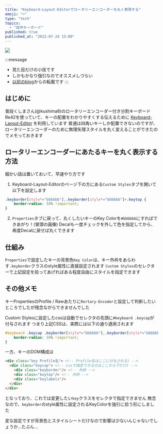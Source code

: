 ```yaml
---
title: "Keyboard-Layout-Editorでロータリーエンコーダーを丸く表現する"
emoji: "⌨️"
type: "tech"
topics:
  - "自作キーボード"
published: true
published_at: "2022-07-24 15:09"
---
```


![](https://storage.googleapis.com/zenn-user-upload/02dc09d7e738-20220724.jpg)

:::message
- 見た目だけの小技です
- しかもかなり強引なのでオススメしづらい
- [以前のblog](https://utb.sakura.ne.jp/blog/archives/32)からの転載です 
:::
<!--more-->

## はじめに
普段くしまさん(@kushima8)のロータリーエンコーダー付き分割キーボードRe42を使っていて、キーの配置をわかりやすくする伝えるために [Keyboard-Layout-Editor](http://www.keyboard-layout-editor.com/#/gists/f21a85ec88deeab750b9c5def757c67e) を利用しています
普通は四角いキーしか配置できないのですが、ロータリーエンコーダーのために無理矢理スタイルを丸く変えることができたのでメモっておきます

## ロータリーエンコーダーにあたるキーを丸く表示する方法
細かい話は置いておいて、早速やり方です

1. Keyboard-Layout-Editorのページ下の方にある`Custom Styles`タブを開いて以下を設定します
```css
.keyborder[style*="bbbbbb"],.keyborder[style*="bbbbbb"]+.keytop {
    border-radius: 50% !important;
}
```

2. `Properties`タブに戻って、丸くしたいキーのKey Colorを`#bbbbbb`にすればできあがり！(冒頭の画像)
Decalも一度チェックを外して色を指定してから、再度Decalに戻せば丸くできます

## 仕組み
`Properties`で設定したキーの背景色`Key Color`は、キー外枠をあらわす`.keyborder`クラスのstyle属性に直接設定されます
`Custom Styles`のセレクターで上記設定を拾ってあげればある程度自由にスタイルを指定できます

## その他メモ
キーPropertiesのProfile / Rawあたりに`Rortary-Encoder`と設定して判断したいところでしたが残念ながらできませんでした

Custom Stylesに設定したcssは自動でセレクタの先頭に`#keyboard .keycap`が付与されます
つまり上記CSSは、実際には以下の通り適用されます
```css
#keyboard .keycap .keyborder[style*="bbbbbb"],.keyborder[style*="bbbbbb"]+.keytop {
    border-radius: 50% !important;
}
```

一方、キーのDOM構成は
```html
<div class="key Profile名"> <!-- Profile名はここに付与される) -->
  <div class="keycap"> <!-- cssで指定できるのはここから下だけ) -->
    <div class="keyborder"/> <!-- 外枠 -->
    <div class="keytop"/> <!-- 内枠 -->
    <div class="keylabels"/>
  </div>
</div>
```
となっており、これでは変更したい`key`クラスをセレクタで指定できません
無念
なので、`keyborder`のstyle属性に設定されるKeyColorを強引に拾う形にしました

変な設定ですが背景色とスタイルシートだけなので影響は少ないんじゃないでしょうか…たぶん…
